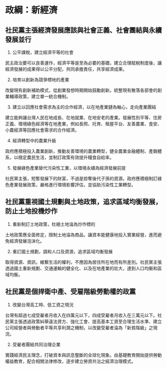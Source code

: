 # 政綱：新經濟

## 社民黨主張經濟發展應該與社會正義、社會團結與永續發展並行

1. 公平課稅，建立經濟平等的社會

  民主政治要可以良善運作，經濟平等是至為必要的基礎。建立合理賦稅制度後，讓經濟發展的成果得以公平分配，共同承擔責任，共享經濟成果。
        
2. 培育以創新為競爭標地的產業

  改變現有創新補助模式，從創業發想時期開始鼓勵創新。統整現有散落各部會的創業輔導政策，建立單一統合機制。
       
3. 建立以回應社會需求為主的合作經濟，以在地產業鏈為軸心，走向產業團結

  建立能夠讓台灣人民在地成長、在地就業、在地安老的產業。發展性別平等、住房正義、環境綠色經濟等在地產業，例如長照、托育、租屋平台、友善農業、食安、小農經濟等回應社會需求的合作經濟。
 
4. 經濟轉型中的農業升級

  政府應積極投入農業創新，推動友善環境的農業轉型，健全農業金融體制、產銷體系，以穩定農民生活，並制訂政策有效提升糧食自給率。
 
5. 發展綠色產業替代污染性工業，以環境永續為經濟發展前提

  社民黨主張，短暫發展下的財富，不過是掠奪後代子孫的資源。政府應積極制訂綠色產業發展政策，嚴格進行環境影響評估，並協助污染性工業轉型。
 
## 社民黨重視國土規劃與土地政策，追求區域均衡發展，防止土地投機炒作

1. 重新制訂土地政策，杜絕土地淪為炒作標的

  土地政策應全面修定，限制土地淪為商品，讓資本能健康地投入實業經營，進而避免經濟發展泡沫化。
 
2. 重訂國土規劃，調和人口及資源，追求區域均衡發展

  取得資源、資訊，維繫生活的權利，不應因為居住所在地而有所差別。社民黨主張透過國土重新規劃、交通運輸的健全化、以及在地產業的壯大，達到人口均衡和區域均衡。
 
## 社民黨是個捍衛中產、受雇階級勞動權的政黨

1. 改變台灣高工時、低工資之現況

  台灣有超過七成受雇者月收入在四萬元以下，四成受雇者月收入在三萬元以下。社民黨主張透過政策糾舉違法資方、強化工會、提高基本工資至合理生活水準、建立公司經營者與勞動者平等共享利潤之機制，以改變受雇者淪為「新貧階級」之現況。
 
2. 受雇者團結共同治理企業

  實踐經濟民主理念，打破資本與訊息壟斷的全球化現象。由基礎教育開始提供勞動權益教育，配合相關法律修改，逐步建立勞資共治之經濟治理模式。
